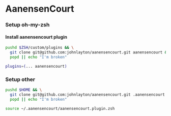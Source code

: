 # AanensenCourt

### Setup oh-my-zsh

#### Install aanensencourt plugin
```zsh
pushd $ZSH/custom/plugins && \
  git clone git@github.com:johnlayton/aanensencourt.git aanensencourt && \
  popd || echo "I'm broken"
```
```zsh
plugins=(... aanensencourt)
```

### Setup other

```zsh
pushd $HOME && \
  git clone git@github.com:johnlayton/aanensencourt.git .aanensencourt && \
  popd || echo "I'm broken"
```

```zsh
source ~/.aanensencourt/aanensencourt.plugin.zsh
```
